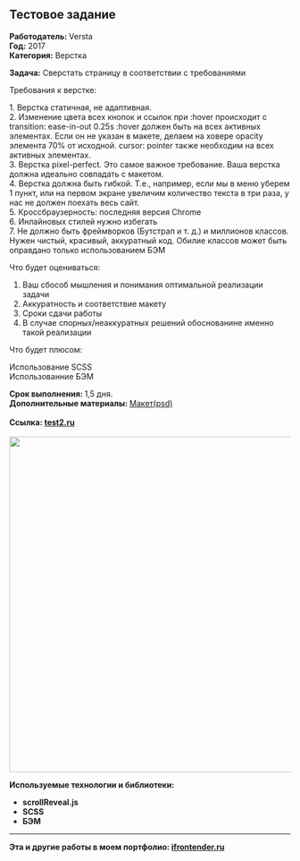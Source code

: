 ## Тестовое задание

<strong><span class="pr-intro">Работодатель:</span> </strong>Versta<br>
<strong><span class="pr-intro">Год:</span></strong> 2017<br>
<strong>Категория:</strong> Верстка<br>

<strong><span class="pr-intro">Задача:</span></strong> Сверстать страницу в соответствии с требованиями

Требования к верстке:

1. Верстка статичная, не адаптивная.<br>
2. Изменение цвета всех кнопок и ссылок при :hover происходит с transition: ease-in-out 0.25s :hover должен быть на всех активных элементах. Если он не указан в макете, делаем на ховере opacity элемента 70% от исходной. cursor: pointer также необходим на всех активных элементах.<br>
3. Верстка pixel-perfect. Это самое важное требование. Ваша верстка должна идеально совпадать с макетом.<br>
4. Верстка должна быть гибкой. Т.е., например, если мы в меню уберем 1 пункт, или на первом экране увеличим количество текста в три раза, у нас не должен поехать весь сайт.<br>
5. Кроссбраузерность: последняя версия Chrome<br>
6. Инлайновых стилей нужно избегать<br>
7. Не должно быть фреймворков (Бутстрап и т. д.) и миллионов классов. Нужен чистый, красивый, аккуратный код. Обилие классов может быть оправдано только использованием БЭМ<br>

Что будет оцениваться:

1. Ваш сбособ мышления и понимания оптимальной реализации задачи<br>
2. Аккуратность и соответствие макету<br>
3. Сроки сдачи работы<br>
4. В случае спорных/неаккуратных решений обоснованине именно такой реализации<br>

Что будет плюсом:

Использование SCSS<br>
Использованние БЭМ<br>

<strong><span>Срок выполнения:</span> </strong>1,5 дня.<br>
<strong><span>Дополнительные материалы:</span> </strong><a href="https://www.dropbox.com/s/c3upxo1s9qnln7z/versta.psd?dl=0" target="_blank" rel="noopener noreferrer">Макет(psd)</a><br><br>
<strong><span>Ccылка:</span> <a href="http://test-2.ifrontender.ru/" target="_blank" rel="noopener noreferrer">test2.ru</a><br><br>
<img class="alignnone size-full wp-image-449" src="http://ifrontender.ru/wp-content/uploads/2017/04/test-2.jpg" alt="" width="996" height="600" />

<strong><span>Используемые технологии и библиотеки:</span></strong><br>

- scrollReveal.js<br>
- SCSS<br>
- БЭМ<br>

<hr>
<strong>Эта и другие работы в моем портфолио:</strong> <a href="http://ifrontender.ru/portfolio/test-2/" target="_blank" rel="noopener noreferrer">ifrontender.ru</a>
